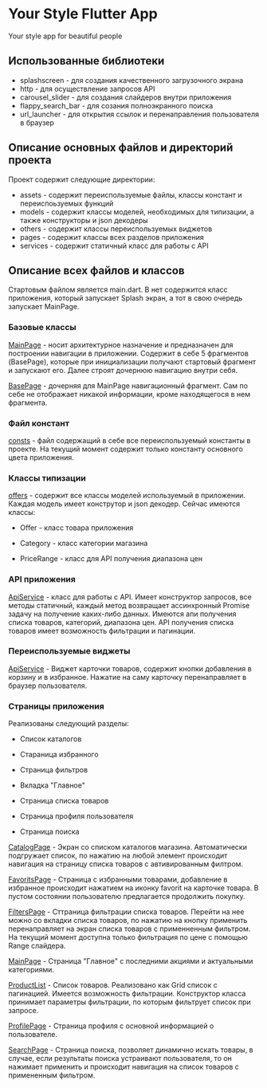 # Your Style Flutter App

Your style app for beautiful people

## Использованные библиотеки

- splashscreen - для создания качественного загрузочного экрана
- http - для осуществление запросов API
- carousel_slider - для создания слайдеров внутри приложения
- flappy_search_bar - для созания полноэкранного поиска
- url_launcher - для открытия ссылок и перенаправления пользователя в браузер

## Описание основных файлов и директорий проекта

Проект содержит следующие директории:

- assets - содержит переиспользуемые файлы, классы констант и переиспоьзуемых функций
- models - содержит классы моделей, необходимых для типизации, а также конструкторы и json декодеры
- others - содержит классы переиспользуемых виджетов
- pages - содержит классы всех разделов приложения
- services - содержит статичный класс для работы с API

## Описание всех файлов и классов

Стартовым файлом является main.dart. В нет содержится класс приложения, который запускает Splash экран, а тот в свою очередь запускает MainPage.

### Базовые классы

[MainPage](./lib/main.dart) - носит архитектурное назначение и предназначен для построении навигации в приложении. Содержит в себе 5 фрагментов (BasePage), которые при инициализации получают стартовый фрагмент и запускают его. Далее строят дочернюю навигацию внутри себя.

[BasePage](./lib/BasePage.dart) - дочерняя для MainPage навигационный фрагмент. Сам по себе не отображает никакой информации, кроме находящегося в нем фрагмента.

### Файл констант

[consts](./lib/assets/consts.dart) - файл содержащий в себе все переиспользуемый константы в проекте. На текущий момент содержит только константу основного цвета приложения.

### Классы типизации

[offers](./lib/models/offer.dart) - содержит все классы моделей используемый в приложении. Каждая модель имеет конструтор и json декодер. Сейчас имеются классы:

- Offer - класс товара приложения

- Category - класс категории магазина

- PriceRange - класс для API получения диапазона цен

### API приложения

[ApiService](./lib/services/api.service.dart) - класс для работы с API. Имеет конструктор запросов, все методы статичный, каждый метод возвращает ассинхронный Promise задачу на получение каких-либо данных. Имеются апи получения списка товаров, категорий, диапазона цен. API получения списка товаров имеет возможность фильтрации и пагинации.

### Переиспользуемые виджеты

[ApiService](./lib/other/BaseCard.dart) - Виджет карточки товаров, содержит кнопки добавления в корзину и в избранное. Нажатие на саму карточку перенаправляет в браузер пользователя.

### Страницы приложения

Реализованы следующий разделы:

- Список каталогов

- Стараница избранного

- Страница фильтров

- Вкладка "Главное"

- Страница списка товаров

- Страница профиля пользователя

- Страница поиска

[CatalogPage](./lib/pages/CatalogsPage.dart) - Экран со списком каталогов магазина. Автоматически подгружает список, по нажатию на любой элемент происходит навигация на страницу списка товаров с автивированным филтром.

[FavoritsPage](./lib/pages/favoritsPage.dart) - Страница с избранными товарами, добавление в избранное происходит нажатием на иконку favorit на карточке товара. В пустом состоянии пользователю предлагается продолжить покупку.

[FiltersPage](./lib/pages/FiltersPage.dart) - Сттраница фильтрации списка товаров. Перейти на нее можно со вкладки списка товаров, по нажатию на кнопку применить перенаправляет на экран списка товаров с применненным фильтром. На текущий момент доступна только фильтрация по цене с помощью Range слайдера.

[MainPage](./lib/pages/MainPage.dart) - Страница "Главное" с последними акциями и актуальными категориями.

[ProductList](./lib/pages/ProductList.dart) - Список товаров. Реализовано как Grid список с пагинацией. Имеется возможность фильтрации. Конструктор класса принимает параметры фильтрации, по которым фильтрует список при запросе.

[ProfilePage](./lib/pages/ProfilePage.dart) - Страница профиля с основной информацией о пользователе.

[SearchPage](./lib/pages/SearchPage.dart) - Страница поиска, позволяет динамично искать товары, в случае, если результаты поиска устраивают пользователя, то он нажимает применить и происходит навигация на список товаров с примененным фильтром.
